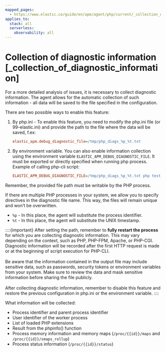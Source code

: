```yaml
---
mapped_pages:
  - https://www.elastic.co/guide/en/apm/agent/php/current/_collection_of_diagnostic_information.html
applies_to:
  stack: all
  serverless:
    observability: all
---
```


# Collection of diagnostic information [_collection_of_diagnostic_information]

For a more detailed analysis of issues, it is necessary to collect diagnostic information. The agent allows for the automatic collection of such information - all data will be saved to the file specified in the configuration.

There are two possible ways to enable this feature:

1. By php.ini - To enable this feature, you need to modify the php.ini file (or 99-elastic.ini) and provide the path to the file where the data will be saved, f.ex:

    ```ini
    elastic_apm.debug_diagnostic_file=/tmp/php_diags_%p_%t.txt
    ```

2. By environment variable. You can also enable information collection using the environment variable `ELASTIC_APM_DEBUG_DIAGNOSTIC_FILE`. It must be exported or directly specified when running php process. Example of calling php-cli script:

    ```ini
    ELASTIC_APM_DEBUG_DIAGNOSTIC_FILE=/tmp/php_diags_%p_%t.txt php test.php
    ```


Remember, the provided file path must be writable by the PHP process.

If there are multiple PHP processes in your system, we allow you to specify directives in the diagnostic file name. This way, the files will remain unique and won’t be overwritten.

* `%p` - In this place, the agent will substitute the process identifier.
* `%t` - In this place, the agent will substitute the UNIX timestamp.

::::{important} 
After setting the path, remember to **fully restart the process** for which you are collecting diagnostic information. This may vary depending on the context, such as PHP, PHP-FPM, Apache, or PHP-CGI. Diagnostic information will be recorded after the first HTTP request is made or at the beginning of script execution for PHP-CLI.<br> <br> Be aware that the information contained in the output file may include sensitive data, such as passwords, security tokens or environment variables from your system. Make sure to review the data and mask sensitive information before sharing the file publicly.<br> <br> After collecting diagnostic information, remember to disable this feature and restore the previous configuration in php.ini or the environment variable.
::::


What information will be collected:

* Process identifier and parent process identifier
* User identifier of the worker process
* List of loaded PHP extensions
* Result from the phpinfo() function
* Process memory information and memory maps (`/proc/{{id}}/maps` and `/proc/{{id}}/smaps_rollup`)
* Process status information (`/proc/{{id}}/status`)

